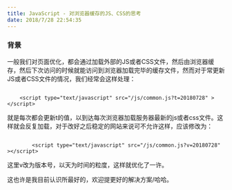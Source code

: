 ```yaml
---
title: JavaScript - 对浏览器缓存的JS、CSS的思考
date: ‎2018/7/28 22:54:35
---
```


### 背景 ###

一般我们对页面优化，都会通过加载外部的JS或者CSS文件，然后由浏览器缓存，然后下次访问的时候就能访问到浏览器加载完毕的缓存文件，然而对于常更新JS或者CSS文件的情况，我们经常会这样处理：

```

	<script type="text/javascript" src="/js/common.js?t=20180728" ></script>

```

就是每次都会更新t的值，以到达每次浏览器加载服务器最新的js或者css文件。这样就会反复加载，对于改好之后稳定的网站来说可不允许这样，应该修改为：

```

		<script type="text/javascript" src="/js/common.js?v=20180728" ></script>

```

这里v改为版本号，以天为时间的粒度，这样就优化了一许。

<div class="tip">
  这也许是我目前认识所最好的，欢迎提更好的解决方案/哈哈。
</div>